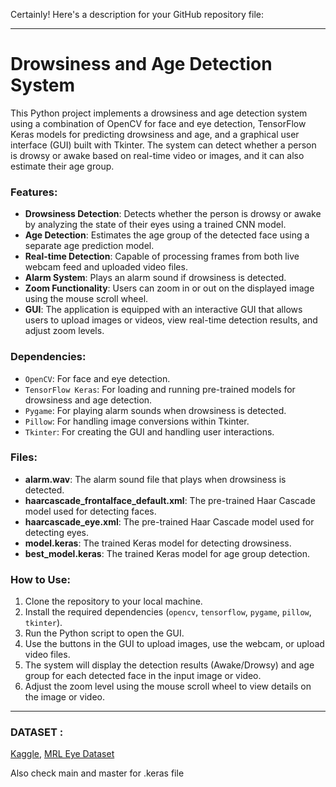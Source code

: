 Certainly! Here's a description for your GitHub repository file:

---

# Drowsiness and Age Detection System

This Python project implements a drowsiness and age detection system using a combination of OpenCV for face and eye detection, TensorFlow Keras models for predicting drowsiness and age, and a graphical user interface (GUI) built with Tkinter. The system can detect whether a person is drowsy or awake based on real-time video or images, and it can also estimate their age group.

### Features:
- **Drowsiness Detection**: Detects whether the person is drowsy or awake by analyzing the state of their eyes using a trained CNN model.
- **Age Detection**: Estimates the age group of the detected face using a separate age prediction model.
- **Real-time Detection**: Capable of processing frames from both live webcam feed and uploaded video files.
- **Alarm System**: Plays an alarm sound if drowsiness is detected.
- **Zoom Functionality**: Users can zoom in or out on the displayed image using the mouse scroll wheel.
- **GUI**: The application is equipped with an interactive GUI that allows users to upload images or videos, view real-time detection results, and adjust zoom levels.

### Dependencies:
- `OpenCV`: For face and eye detection.
- `TensorFlow Keras`: For loading and running pre-trained models for drowsiness and age detection.
- `Pygame`: For playing alarm sounds when drowsiness is detected.
- `Pillow`: For handling image conversions within Tkinter.
- `Tkinter`: For creating the GUI and handling user interactions.

### Files:
- **alarm.wav**: The alarm sound file that plays when drowsiness is detected.
- **haarcascade_frontalface_default.xml**: The pre-trained Haar Cascade model used for detecting faces.
- **haarcascade_eye.xml**: The pre-trained Haar Cascade model used for detecting eyes.
- **model.keras**: The trained Keras model for detecting drowsiness.
- **best_model.keras**: The trained Keras model for age group detection.

### How to Use:
1. Clone the repository to your local machine.
2. Install the required dependencies (`opencv`, `tensorflow`, `pygame`, `pillow`, `tkinter`).
3. Run the Python script to open the GUI.
4. Use the buttons in the GUI to upload images, use the webcam, or upload video files.
5. The system will display the detection results (Awake/Drowsy) and age group for each detected face in the input image or video.
6. Adjust the zoom level using the mouse scroll wheel to view details on the image or video.

---

### DATASET :
[Kaggle](https://www.kaggle.com/datasets/tauilabdelilah/mrl-eye-dataset), [MRL Eye Dataset](http://mrl.cs.vsb.cz/eyedataset)

Also check main and master for .keras file 
